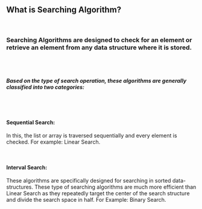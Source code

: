 <h2>What is Searching Algorithm?</h2><br/>
<h3>Searching Algorithms are designed to check for an element or retrieve an element from any data structure where it is stored.</h3><br/><br/>
<h5>Based on the type of search operation, these algorithms are generally classified into two categories:</h5><br/>
&nbsp;<h4>Sequential Search: </h4><p>In this, the list or array is traversed sequentially and every element is checked. For example: Linear Search.</p>
<img src="https://media.geeksforgeeks.org/wp-content/cdn-uploads/20230104154936/Linear-Search1.png" alt=""/>
&nbsp;<h4>Interval Search: </h4><p>These algorithms are specifically designed for searching in sorted data-structures. These type of searching algorithms are much more efficient than Linear Search as they repeatedly target the center of the search structure and divide the search space in half. For Example: Binary Search.</p>
<img src="https://media.geeksforgeeks.org/wp-content/cdn-uploads/20221121132716/BinarySearch.png" alt=""/>
